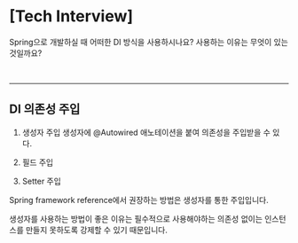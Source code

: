 # [Tech Interview]

Spring으로 개발하실 때 어떠한 DI 방식을 사용하시나요? 사용하는 이유는 무엇이 있는 것일까요?

 <br>

---

## DI 의존성 주입
1. 생성자 주입
    생성자에 @Autowired 애노테이션을 붙여 의존성을 주입받을 수 있다.

2. 필드 주입
3. Setter 주입

Spring framework reference에서 권장하는 방법은 생성자를 통한 주입입니다.

생성자를 사용하는 방법이 좋은 이유는 필수적으로 사용해야하는 의존성 없이는 인스턴스를 만들지 못하도록 강제할 수 있기 때문입니다.